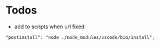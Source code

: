 # Todos
- add to scripts when url fixed

```
"postinstall": "node ./node_modules/vscode/bin/install",
```